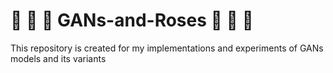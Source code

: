 # :gun: :gun: :gun: GANs-and-Roses :rose: :rose: :rose:
This repository is created for my implementations and experiments of GANs models and its variants   
